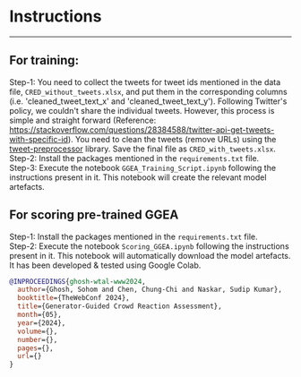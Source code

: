 # Instructions
-----

## For training:
Step-1: You need to collect the tweets for tweet ids mentioned in the data file, `CRED_without_tweets.xlsx`, and put them in the corresponding columns (i.e.  'cleaned_tweet_text_x' and 'cleaned_tweet_text_y'). Following Twitter's policy, we couldn't share the individual tweets. However, this process is simple and straight forward (Reference: https://stackoverflow.com/questions/28384588/twitter-api-get-tweets-with-specific-id). You need to clean the tweets (remove URLs) using the [tweet-preprocessor](https://pypi.org/project/tweet-preprocessor/) library. Save the final file as `CRED_with_tweets.xlsx`.<br>
Step-2: Install the packages mentioned in the `requirements.txt` file.<br>
Step-3: Execute the notebook `GGEA_Training_Script.ipynb` following the instructions present in it. This notebook will create the relevant model artefacts.<br>

## For scoring pre-trained GGEA
Step-1: Install the packages mentioned in the `requirements.txt` file.<br>
Step-2: Execute the notebook `Scoring_GGEA.ipynb` following the instructions present in it. This notebook will automatically download the model artefacts. It has been developed & tested using Google Colab.<br>

```bibtex 
@INPROCEEDINGS{ghosh-wtal-www2024,
  author={Ghosh, Sohom and Chen, Chung-Chi and Naskar, Sudip Kumar},
  booktitle={TheWebConf 2024}, 
  title={Generator-Guided Crowd Reaction Assessment}, 
  month={05},
  year={2024},
  volume={},
  number={},
  pages={},
  url={}
}
```
